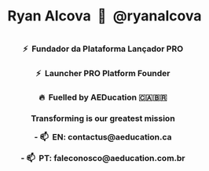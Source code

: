 
<h1 align="center">&nbspRyan Alcova&nbsp 🚀 &nbsp@ryanalcova<h1>

<h3 align="center">⚡️ &nbspFundador da Plataforma Lançador PRO</h3>
<h3 align="center">⚡️ &nbspLauncher PRO Platform Founder</h3>

<h3 align="center">🔥 &nbspFuelled by AEDucation 🇨🇦🇧🇷<h3>
<p align="center">Transforming is our greatest mission</p>

<p align="center">- 📫  &nbspEN: contactus@aeducation.ca</p>
<p align="center">- 📫  &nbspPT: faleconosco@aeducation.com.br</p>
